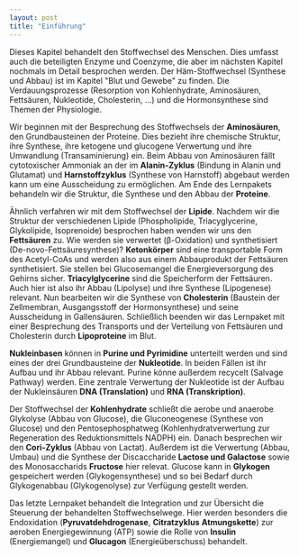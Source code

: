 ```yaml
---
layout: post
title: "Einführung"
---
```

Dieses Kapitel behandelt den Stoffwechsel des Menschen. Dies umfasst auch die beteiligten Enzyme und Coenzyme, die aber im nächsten Kapitel nochmals im Detail besprochen werden. Der Häm-Stoffwechsel (Synthese und Abbau) ist im Kapitel "Blut und Gewebe" zu finden. Die Verdauungsprozesse (Resorption von Kohlenhydrate, Aminosäuren, Fettsäuren, Nukleotide, Cholesterin, ...) und die Hormonsynthese sind Themen der Physiologie.

Wir beginnen mit der Besprechung des Stoffwechsels der **Aminosäuren**, den Grundbausteinen der Proteine. Dies bezieht ihre chemische Struktur, ihre Synthese, ihre  ketogene und glucogene Verwertung und ihre Umwandlung (Transaminierung) ein. Beim Abbau von Aminosäuren fällt cytotoxischer Ammoniak an der im **Alanin-Zyklus** (Bindung in Alanin und Glutamat) und **Harnstoffzyklus** (Synthese von Harnstoff) abgebaut werden kann um eine Ausscheidung zu ermöglichen. Am Ende des Lernpakets behandeln wir die Struktur, die Synthese und den Abbau der **Proteine**.

Ähnlich verfahren wir mit dem Stoffwechsel der **Lipide**. Nachdem wir die Struktur der verschiedenen Lipide (Phospholipide, Triacyglycerine, Glykolipide, Isoprenoide) besprochen haben wenden wir uns  den **Fettsäuren** zu. Wie werden sie verwertet (β-Oxidation) und synthetisiert (De-novo-Fettsäuresynthese)? **Ketonkörper** sind eine transportable Form des Acetyl-CoAs und werden also aus einem Abbauprodukt der Fettsäuren synthetisiert. Sie stellen bei Glucosemangel die Energieversorgung des Gehirns sicher. **Triacylglycerine** sind die Speicherform der Fettsäuren. Auch hier ist also ihr Abbau (Lipolyse) und ihre Synthese (Lipogenese) relevant. Nun bearbeiten wir die Synthese von **Cholesterin** (Baustein der Zellmembran, Ausgangsstoff der Hormonsynthese) und seine Ausscheidung in Gallensäuren.  Schließlich beenden wir das Lernpaket mit einer Besprechung des Transports und der Verteilung von Fettsäuren und Cholesterin durch **Lipoproteine** im Blut.

**Nukleinbasen** können in **Purine und Pyrimidine** unterteilt werden und sind eines der drei Grundbausteine der **Nukleotide**. In beiden Fällen ist ihr Aufbau und ihr Abbau relevant. Purine könne außerdem recycelt (Salvage Pathway) werden. Eine zentrale Verwertung der Nukleotide ist der Aufbau der Nukleinsäuren **DNA (Translation)** und **RNA (Transkription)**.

Der Stoffwechsel der **Kohlenhydrate** schließt die aerobe und anaerobe Glykolyse (Abbau von Glucose), die Gluconeogenese (Synthese von Glucose) und den Pentosephosphatweg (Kohlenhydratverwertung zur Regeneration des Reduktionsmittels NADPH) ein. Danach besprechen wir den **Cori-Zyklus** (Abbau von Lactat). Außerdem ist die Verwertung (Abbau, Umbau) und die Synthese der Discaccharide **Lactose und Galactose** sowie des Monosaccharids **Fructose** hier relevat. Glucose kann in **Glykogen** gespeichert werden (Glykogensynthese) und so bei Bedarf durch Glykogenabbau (Glykogenolyse) zur Verfügung gestellt werden.

Das letzte Lernpaket behandelt die Integration und zur Übersicht die Steuerung der behandelten Stoffwechselwege. Hier werden besonders die Endoxidation (**Pyruvatdehdrogenase**, **Citratzyklus** **Atmungskette**) zur aeroben Energiegewinnung (ATP) sowie die Rolle von **Insulin** (Energiemangel) und **Glucagon** (Energieüberschuss) behandelt.


